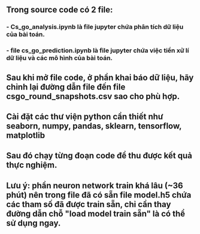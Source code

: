 ## Trong source code có 2 file:
### - Cs_go_analysis.ipynb là file jupyter chứa phân tích dữ liệu của bài toán.
### - file cs_go_prediction.ipynb là file jupyter chứa việc tiền xử lí dữ liệu và các mô hình của bài toán.
## Sau khi mở file code, ở phần khai báo dữ liệu, hãy chỉnh lại đường dẫn file đến file csgo_round_snapshots.csv sao cho phù hợp.
## Cài đặt các thư viện python cần thiết như seaborn, numpy, pandas, sklearn, tensorflow, matplotlib
## Sau đó chạy từng đoạn code để thu được kết quả thực nghiệm. 
## Lưu ý: phần neuron network train khá lâu (~36 phút) nên trong file đã có sẵn file model.h5 chứa các tham số đã được train sẵn, chỉ cần thay đường dẫn chỗ "load model train sẵn" là có thể sử dụng ngay.

